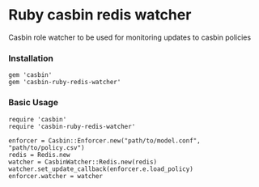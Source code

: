 # Ruby casbin redis watcher

Casbin role watcher to be used for monitoring updates to casbin policies

### Installation
```
gem 'casbin'
gem 'casbin-ruby-redis-watcher'
```

### Basic Usage
```
require 'casbin'
require 'casbin-ruby-redis-watcher'

enforcer = Casbin::Enforcer.new("path/to/model.conf", "path/to/policy.csv")
redis = Redis.new
watcher = CasbinWatcher::Redis.new(redis)
watcher.set_update_callback(enforcer.e.load_policy)
enforcer.watcher = watcher

```

